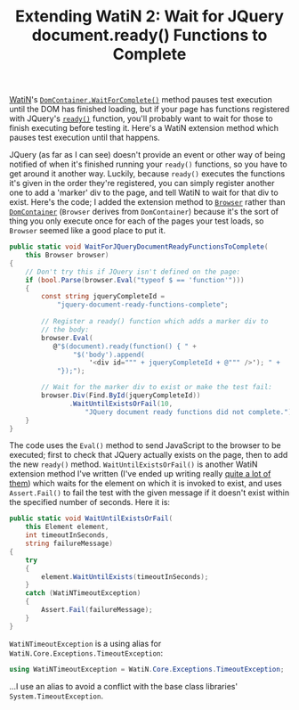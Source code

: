 ﻿---
layout: post
title: Extending WatiN 2&#58; Wait for JQuery document.ready() Functions to Complete
excerpt: WatiN's DomContainer.WaitForComplete() method pauses test execution until the DOM has finished loading, but if your page has functions registered with JQuery's ready() function, you'll probably want to wait for those to finish executing before testing it. Here's a WatiN extension method which pauses test execution until that happens.
tags: [JavaScript, JQuery, Automated Testing]
---

[WatiN](https://watin.org)'s 
[`DomContainer.WaitForComplete()`](https://sourceforge.net/p/watin/code/1217/tree/trunk/src/Core/DomContainer.cs#l139) 
method pauses test execution until the DOM has finished loading, but if your page has functions 
registered with JQuery's [`ready()`](http://api.jquery.com/readys) function, you'll probably want to 
wait for those to finish executing before testing it. Here's a WatiN extension method which pauses 
test execution until that happens.

JQuery (as far as I can see) doesn't provide an event or other way of being notified of when it's 
finished running your `ready()` functions, so you have to get around it another way. Luckily, because 
`ready()` executes the functions it's given in the order they're registered, you can simply register 
another one to add a 'marker' div to the page, and tell WatiN to wait for that div to exist. Here's 
the code; I added the extension method to 
[`Browser`](https://sourceforge.net/p/watin/code/1217/tree/trunk/src/Core/Browser.cs) rather than 
[`DomContainer`](https://sourceforge.net/p/watin/code/1217/tree/trunk/src/Core/DomContainer.cs) 
(`Browser` derives from `DomContainer`) because it's the sort of thing you only execute once for 
each of the pages your test loads, so `Browser` seemed like a good place to put it.

```csharp
public static void WaitForJQueryDocumentReadyFunctionsToComplete(
    this Browser browser)
{
    // Don't try this if JQuery isn't defined on the page:
    if (bool.Parse(browser.Eval("typeof $ == 'function'")))
    {
        const string jqueryCompleteId = 
            "jquery-document-ready-functions-complete";
 
        // Register a ready() function which adds a marker div to 
        // the body:
        browser.Eval(
           @"$(document).ready(function() { " + 
                "$('body').append(
                    '<div id=""" + jqueryCompleteId + @""" />'); " + 
            "});");

        // Wait for the marker div to exist or make the test fail:
        browser.Div(Find.ById(jqueryCompleteId))
               .WaitUntilExistsOrFail(10, 
                   "JQuery document ready functions did not complete.");
    }
}
```

The code uses the `Eval()` method to send JavaScript to the browser to be executed; first to check
that JQuery actually exists on the page, then to add the new `ready()` method. `WaitUntilExistsOrFail()`
is another WatiN extension method I've written (I've ended up writing really 
[quite a lot of them](watin-set-text-is-element-visible-is-field-hidden-extension-methods)) which 
waits for the element on which it is invoked to exist, and uses `Assert.Fail()` to fail the test
with the given message if it doesn't exist within the specified number of seconds. Here it is:

```csharp
public static void WaitUntilExistsOrFail(
    this Element element, 
    int timeoutInSeconds, 
    string failureMessage)
{
    try
    {
        element.WaitUntilExists(timeoutInSeconds);
    }
    catch (WatiNTimeoutException)
    {
        Assert.Fail(failureMessage);
    }
}
```

`WatiNTimeoutException` is a using alias for `WatiN.Core.Exceptions.TimeoutException`:

```csharp
using WatiNTimeoutException = WatiN.Core.Exceptions.TimeoutException;
```

...I use an alias to avoid a conflict with the base class libraries' `System.TimeoutException`.